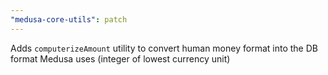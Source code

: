 ```yaml
---
"medusa-core-utils": patch
---
```


Adds `computerizeAmount` utility to convert human money format into the DB format Medusa uses (integer of lowest currency unit)

